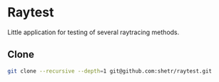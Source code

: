 # Raytest

Little application for testing of several raytracing methods.

## Clone 

```bash
git clone --recursive --depth=1 git@github.com:shetr/raytest.git
```